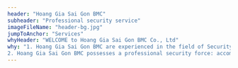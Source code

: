 ```yaml
---
header: "Hoang Gia Sai Gon BMC"
subheader: "Professional security service"
imageFileName: "header-bg.jpg"
jumpToAnchor: "Services"
whyHeader: "WELCOME to Hoang Gia Sai Gon BMC Co., Ltd"
why: "1. Hoang Gia Sai Gon BMC are experienced in the field of Security - Protection. In addition, the advisory board is a former Colonel in the Public Security, Army, along with leading experts on human resource protection and management.\n
2. Hoang Gia Sai Gon BMC possesses a professional security force: accompanied by a fast response team, a mobile team, a 24/24 check-in area command supervisor combined with a security team at the target to help further surveillance closely safe property of our customers."
---
```


